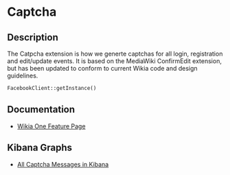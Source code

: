 # Captcha

## Description

The Catpcha extension is how we generte captchas for all login, registration and edit/update events.  It is based on the
MediaWiki ConfirmEdit extension, but has been updated to conform to current Wikia code and design guidelines.

```php
FacebookClient::getInstance()
```

## Documentation

* [Wikia One Feature Page](https://one.wikia-inc.com/wiki/Social/Product/ReCaptcha)

## Kibana Graphs

* [All Captcha Messages in Kibana](https://kibana.wikia-inc.com/index.html#/dashboard/elasticsearch/Extension%20-%20Captcha)
